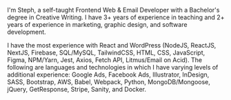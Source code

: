 I'm Steph, a self-taught Frontend Web & Email Developer with a Bachelor's degree in Creative Writing. I have 3+ years of experience in teaching and 2+ years of experience in marketing, graphic design, and software development.

I have the most experience with React and WordPress (NodeJS, ReactJS, NextJS, Firebase, SQL/MySQL, TailwindCSS, HTML, CSS, JavaScript, Figma, NPM/Yarn, Jest, Axios, Fetch API, Litmus/Email on Acid). The following are languages and technologies in which I have varying levels of additional experience: Google Ads, Facebook Ads, Illustrator, InDesign, SASS, Bootstrap, AWS, Babel, Webpack, Python, MongoDB/Mongoose, jQuery, GetResponse, Stripe, Sanity, and Docker.
